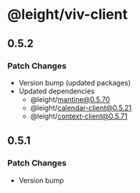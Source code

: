 # @leight/viv-client

## 0.5.2

### Patch Changes

- Version bump (updated packages)
- Updated dependencies
  - @leight/mantine@0.5.70
  - @leight/calendar-client@0.5.21
  - @leight/context-client@0.5.71

## 0.5.1

### Patch Changes

- Version bump
